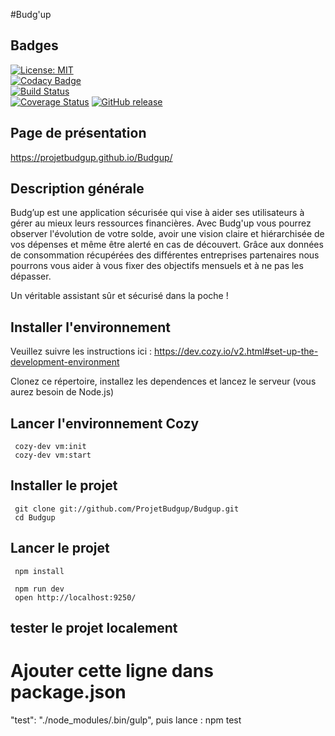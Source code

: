 #Budg'up

## Badges

[![License: MIT](https://img.shields.io/badge/License-MIT-yellow.svg)](https://opensource.org/licenses/MIT)<br/>
[![Codacy Badge](https://api.codacy.com/project/badge/Grade/9789ba2235b6403aa24a31248b62d5fe)](https://www.codacy.com/app/ProjetBudgup/Budgup?utm_source=github.com&amp;utm_medium=referral&amp;utm_content=ProjetBudgup/Budgup&amp;utm_campaign=Badge_Grade) <br/>
[![Build Status](https://travis-ci.org/ProjetBudgup/Budgup.svg?branch=master)](https://travis-ci.org/ProjetBudgup/Budgup) <br/>
[![Coverage Status](https://coveralls.io/repos/github/ProjetBudgup/Budgup/badge.svg?branch=master)](https://coveralls.io/github/ProjetBudgup/Budgup?branch=master)
[![GitHub release](https://img.shields.io/github/release/ProjetBudgup/Budgup.svg)]()

## Page de présentation

https://projetbudgup.github.io/Budgup/

## Description générale
Budg’up est une application sécurisée qui vise à aider ses utilisateurs à gérer au mieux leurs ressources financières. Avec Budg'up vous pourrez observer l'évolution de votre solde, avoir une vision claire et hiérarchisée de vos dépenses et même être alerté en cas de découvert. Grâce aux données de consommation récupérées des différentes entreprises partenaires nous pourrons vous aider à vous fixer des objectifs mensuels et à ne pas les dépasser.

Un véritable assistant sûr et sécurisé dans la poche !

## Installer l'environnement 

Veuillez suivre les instructions ici :  https://dev.cozy.io/v2.html#set-up-the-development-environment

Clonez ce répertoire, installez les dependences et lancez le serveur (vous aurez besoin de Node.js)

## Lancer l'environnement Cozy

     cozy-dev vm:init
     cozy-dev vm:start

## Installer le projet

     git clone git://github.com/ProjetBudgup/Budgup.git
     cd Budgup

     
## Lancer le projet    

     npm install
     
     npm run dev
     open http://localhost:9250/


## tester le projet localement
# Ajouter cette ligne dans package.json 
"test": "./node_modules/.bin/gulp",
puis lance : npm test

